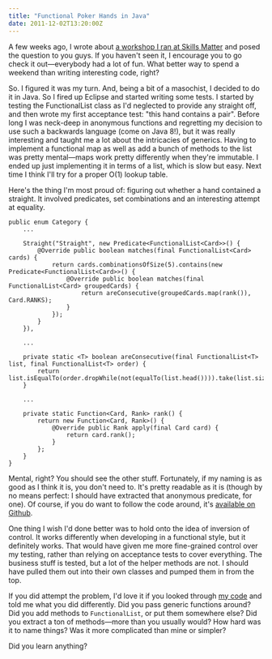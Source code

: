 ```yaml
---
title: "Functional Poker Hands in Java"
date: 2011-12-02T13:20:00Z
---
```


A few weeks ago, I wrote about [a workshop I ran at Skills
Matter](http://monospacedmonologues.com/post/12118361399/workshop-functional-programming-in-oo-languages)
and posed the question to you guys. If you haven't seen it, I encourage
you to go check it out—everybody had a lot of fun. What better way to
spend a weekend than writing interesting code, right?

So. I figured it was my turn. And, being a bit of a masochist, I decided
to do it in Java. So I fired up Eclipse and started writing some tests.
I started by testing the FunctionalList class as I'd neglected to
provide any straight off, and then wrote my first acceptance test: "this
hand contains a pair". Before long I was neck-deep in anonymous
functions and regretting my decision to use such a backwards language
(come on Java 8!), but it was really interesting and taught me a lot
about the intricacies of generics. Having to implement a functional map
as well as add a bunch of methods to the list was pretty mental—maps
work pretty differently when they're immutable. I ended up just
implementing it in terms of a list, which is slow but easy. Next time I
think I'll try for a proper O(1) lookup table.

<!--more-->

Here's the thing I'm most proud of: figuring out whether a hand
contained a straight. It involved predicates, set combinations and an
interesting attempt at equality.

    public enum Category {
        ...

        Straight("Straight", new Predicate<FunctionalList<Card>>() {
            @Override public boolean matches(final FunctionalList<Card> cards) {
                return cards.combinationsOfSize(5).contains(new Predicate<FunctionalList<Card>>() {
                    @Override public boolean matches(final FunctionalList<Card> groupedCards) {
                        return areConsecutive(groupedCards.map(rank()), Card.RANKS);
                    }
                });
            }
        }),

        ...

        private static <T> boolean areConsecutive(final FunctionalList<T> list, final FunctionalList<T> order) {
            return list.isEqualTo(order.dropWhile(not(equalTo(list.head()))).take(list.size()));
        }

        ...

        private static Function<Card, Rank> rank() {
            return new Function<Card, Rank>() {
                @Override public Rank apply(final Card card) {
                    return card.rank();
                }
            };
        }
    }

Mental, right? You should see the other stuff. Fortunately, if my naming
is as good as I think it is, you don't need to. It's pretty readable as
it is (though by no means perfect: I should have extracted that
anonymous predicate, for one). Of course, if you do want to follow the
code around, it's [available on
Github](https://github.com/SamirTalwar/Texas-Hold-Em).

One thing I wish I'd done better was to hold onto the idea of inversion
of control. It works differently when developing in a functional style,
but it definitely works. That would have given me more fine-grained
control over my testing, rather than relying on acceptance tests to
cover everything. The business stuff is tested, but a lot of the helper
methods are not. I should have pulled them out into their own classes
and pumped them in from the top.

If you did attempt the problem, I'd love it if you looked through [my
code](https://github.com/SamirTalwar/Texas-Hold-Em) and told me what you
did differently. Did you pass generic functions around? Did you add
methods to `FunctionalList`, or put them somewhere else? Did you extract
a ton of methods—more than you usually would? How hard was it to name
things? Was it more complicated than mine or simpler?

Did you learn anything?

